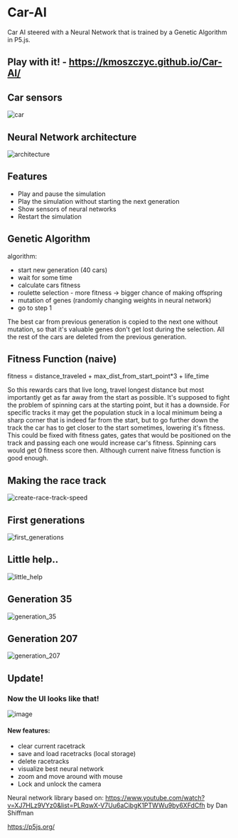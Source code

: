 # Car-AI
Car AI steered with a Neural Network that is trained by a Genetic Algorithm in P5.js.

## Play with it! -  https://kmoszczyc.github.io/Car-AI/

## Car sensors
![car](https://user-images.githubusercontent.com/61971053/129604685-7c12f101-c72c-439a-8cd0-a6cd449fa3fa.png)


## Neural Network architecture
![architecture](https://user-images.githubusercontent.com/61971053/129604658-ecb8c751-9148-48cc-804e-a1b71781be0b.png)

## Features
- Play and pause the simulation
- Play the simulation without starting the next generation
- Show sensors of neural networks
- Restart the simulation

## Genetic Algorithm
algorithm:
  - start new generation (40 cars)
  - wait for some time
  - calculate cars fitness
  - roulette selection - more fitness -> bigger chance of making offspring
  - mutation of genes (randomly changing weights in neural network)
  - go to step 1

The best car from previous generation is copied to the next one without mutation, so that it's valuable genes don't get lost during the selection. All the rest of the cars are deleted from the previous generation.

## Fitness Function (naive)
fitness = distance_traveled + max_dist_from_start_point*3 + life_time

So this rewards cars that live long, travel longest distance but most importantly get as far away from the start as possible. It's supposed to fight the problem of spinning cars at the starting point, but it has a downside. For specific tracks it may get the population stuck in a local minimum being a sharp corner that is indeed far from the start, but to go further down the track the car has to get closer to the start sometimes, lowering it's fitness. This could be fixed with fitness gates, gates that would be positioned on the track and passing each one would increase car's fitness. Spinning cars would get 0 fitness score then. Although current naive fitness function is good enough.


## Making the race track
![create-race-track-speed](https://user-images.githubusercontent.com/61971053/116268718-ddde0e00-a77d-11eb-98c8-7c2211fdaf38.gif)


## First generations
![first_generations](https://user-images.githubusercontent.com/61971053/116266869-2d233f00-a77c-11eb-9c56-b8488aec687c.gif)

## Little help..
![little_help](https://user-images.githubusercontent.com/61971053/116268613-c6068a00-a77d-11eb-8852-8ab2e7c325aa.gif)

## Generation 35
![generation_35](https://user-images.githubusercontent.com/61971053/116284474-687a3980-a78d-11eb-82ad-0465c1a9236e.gif)

## Generation 207
![generation_207](https://user-images.githubusercontent.com/61971053/116286092-1f2ae980-a78f-11eb-9a18-d36f3a166b70.gif)

## Update!
### Now the UI looks like that!
![image](https://user-images.githubusercontent.com/61971053/147993031-392abe5f-d14c-4ebb-99ec-e35d465ab404.png)
#### New features:
- clear current racetrack
- save and load racetracks (local storage)
- delete racetracks
- visualize best neural network
- zoom and move around with mouse
- Lock and unlock the camera


Neural network library based on: https://www.youtube.com/watch?v=XJ7HLz9VYz0&list=PLRqwX-V7Uu6aCibgK1PTWWu9by6XFdCfh by Dan Shiffman

https://p5js.org/

